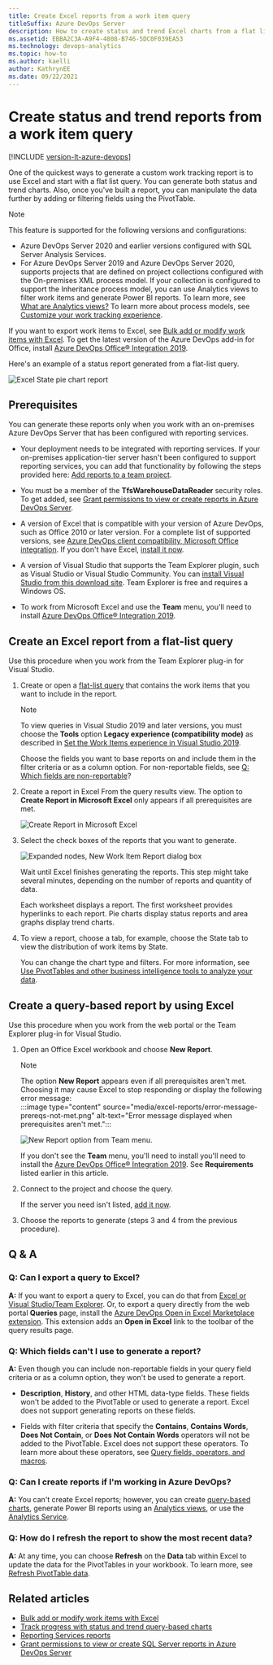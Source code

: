 ```yaml
---
title: Create Excel reports from a work item query  
titleSuffix: Azure DevOps Server
description: How to create status and trend Excel charts from a flat list query with SQL Server Analysis Services installed for on-premises projects and collections. 
ms.assetid: EBBA2C3A-A9F4-4808-B746-5DC0F039EA53  
ms.technology: devops-analytics
ms.topic: how-to
ms.author: kaelli
author: KathrynEE
ms.date: 09/22/2021
---
```


# Create status and trend reports from a work item query  

[!INCLUDE [version-lt-azure-devops](../../includes/version-lt-azure-devops.md)]

One of the quickest ways to generate a custom work tracking report is to use Excel and start with a flat list query. You can generate both status and trend charts. Also, once you've built a report, you can manipulate the data further by adding or filtering fields using the PivotTable. 


> [!NOTE]  
> This feature is supported for the following versions and configurations: 
> - Azure DevOps Server 2020 and earlier versions configured with SQL Server Analysis Services.
> - For Azure DevOps Server 2019 and Azure DevOps Server 2020, supports projects that are defined on project collections configured with the On-premises XML process model. If your collection is configured to support the Inheritance process model, you can use Analytics views to filter work items and generate Power BI reports. To learn more, see [What are Analytics views?](../powerbi/what-are-analytics-views.md) To learn more about process models, see [Customize your work tracking experience](../../reference/customize-work.md#process-models).
> 
> If you want to export work items to Excel, see [Bulk add or modify work items with Excel](../../boards/backlogs/office/bulk-add-modify-work-items-excel.md). To get the latest version of the Azure DevOps add-in for Office, install [Azure DevOps Office® Integration 2019](https://go.microsoft.com/fwlink/?linkid=2076587&clcid=0x409).  

Here's an example of a status report generated from a flat-list query.  

![Excel State pie chart report](media/excel-reports/excel-pie-chart.png)   

## Prerequisites

You can generate these reports only when you work with an on-premises Azure DevOps Server that has been configured with reporting services. 
- Your deployment needs to be integrated with reporting services. If your on-premises application-tier server hasn't been configured to support reporting services, you can add that functionality by following the steps provided here: [Add reports to a team project](add-reports-to-a-team-project.md). 

- You must be a member of the **TfsWarehouseDataReader** security roles. To get added, see [Grant permissions to view or create reports in Azure DevOps Server](grant-permissions-to-reports.md).

- A version of Excel that is compatible with your version of Azure DevOps, such as Office 2010 or later version. For a complete list of supported versions, see [Azure DevOps client compatibility, Microsoft Office integration](/azure/devops/server/compatibility#microsoft-office-integration). If you don't have Excel, [install it now](https://office.microsoft.com/excel/). 

- A version of Visual Studio that supports the Team Explorer plugin, such as Visual Studio or Visual Studio Community. You can [install Visual Studio from this download site](https://visualstudio.microsoft.com/downloads/download-visual-studio-vs). Team Explorer is free and requires a Windows OS.

- To work from Microsoft Excel and use the **Team** menu, you'll need to install [Azure DevOps Office® Integration 2019](https://go.microsoft.com/fwlink/?linkid=2076587&clcid=0x409). 
 

## Create an Excel report from a flat-list query
 
Use this procedure when you work from the Team Explorer plug-in for Visual Studio. 

1. Create or open a [flat-list query](../../boards/queries/using-queries.md) that contains the work items that you want to include in the report.  
	> [!NOTE]   
	> To view queries in Visual Studio 2019 and later versions, you must choose the **Tools** option **Legacy experience (compatibility mode)** as described in [Set the Work Items experience in Visual Studio 2019](../../boards/work-items/set-work-item-experience-vs.md).

   Choose the fields you want to base reports on and include them in the filter criteria or as a column option. For non-reportable fields, see [Q: Which fields are non-reportable](#which_fields_are_non_reportable)?

2. Create a report in Excel From the query results view. The option to **Create Report in Microsoft Excel** only appears if all prerequisites are met.

   ![Create Report in Microsoft Excel](media/excel-reports/create-report-in-excel.png)

3. Select the check boxes of the reports that you want to generate.

   ![Expanded nodes, New Work Item Report dialog box](media/excel-reports/new-work-item-report-dialog.png)

   Wait until Excel finishes generating the reports. This step might take several minutes, depending on the number of reports and quantity of data.

   Each worksheet displays a report. The first worksheet provides hyperlinks to each report. Pie charts display status reports and area graphs display trend charts. 

4. To view a report, choose a tab, for example, choose the State tab to view the distribution of work items by State. 

   You can change the chart type and filters. For more information, see [Use PivotTables and other business intelligence tools to analyze your data](https://office.microsoft.com/excel-help/use-pivottables-and-other-business-intelligence-tools-to-analyze-your-data-HA104042322.aspx?CTT=1). 

## Create a query-based report by using Excel

Use this procedure when you work from the web portal or the Team Explorer plug-in for Visual Studio. 

1. Open an Office Excel workbook and choose **New Report**.  
	> [!NOTE]   
	> The option **New Report** appears even if all prerequisites aren't met. Choosing it may cause Excel to stop responding or display the following error message:  
	> :::image type="content" source="media/excel-reports/error-message-prereqs-not-met.png" alt-text="Error message displayed when prerequisites aren't met.":::

	![New Report option from Team menu.](media/excel-reports/team-menu-new-report-option.png)  

   If you don't see the **Team** menu, you'll need to install you'll need to install the [Azure DevOps Office® Integration 2019](https://go.microsoft.com/fwlink/?linkid=2076587&clcid=0x409). See **Requirements** listed earlier in this article.   

2. Connect to the project and choose the query.   

   If the server you need isn't listed, [add it now](../../organizations/projects/connect-to-projects.md).  

3. Choose the reports to generate (steps 3 and 4 from the previous procedure).  

## Q & A

<!-- BEGINSECTION class="md-qanda" -->

### Q: Can I export a query to Excel? 

**A:** If you want to export a query to Excel, you can do that from [Excel or Visual Studio/Team Explorer](../../boards/backlogs/office/bulk-add-modify-work-items-excel.md). Or, to export a query directly from the web portal **Queries** page, install the [Azure DevOps Open in Excel Marketplace extension](https://marketplace.visualstudio.com/items?itemName=blueprint.vsts-open-work-items-in-excel). This extension adds an **Open in Excel** link to the toolbar of the query results page.


<a id="which_fields_are_non_reportable"></a>

### Q: Which fields can't I use to generate a report?
 
   **A:** Even though you can include non-reportable fields in your query field criteria or as a column option, they won't be used to generate a report. 

   * **Description**, **History**, and other HTML data-type fields. These fields won't be added to the PivotTable or used to generate a report. Excel does not support generating reports on these fields.

   * Fields with filter criteria that specify the **Contains**, **Contains Words**, **Does Not Contain**, or **Does Not Contain Words** operators will not be added to the PivotTable. Excel does not support these operators. To learn more about these operators, see [Query fields, operators, and macros](../../boards/queries/query-operators-variables.md).

### Q: Can I create reports if I'm working in Azure DevOps?
 
   **A:** You can't create Excel reports; however, you can create [query-based charts](../dashboards/charts.md), generate Power BI reports using an [Analytics views](../powerbi/create-quick-report.md), or use the [Analytics Service](../powerbi/what-is-analytics.md). 

### Q: How do I refresh the report to show the most recent data?

   **A:** At any time, you can choose **Refresh** on the **Data** tab within Excel to update the data for the PivotTables in your workbook. To learn more, see [Refresh PivotTable data](https://support.microsoft.com/office/refresh-pivottable-data-6d24cece-a038-468a-8176-8b6568ca9be2?ocmsassetid=ha102840043&ctt=1&correlationid=3703ddd7-cb0b-4f36-90ed-3574726e8537).

<!-- ENDSECTION -->

## Related articles

- [Bulk add or modify work items with Excel](../../boards/backlogs/office/bulk-add-modify-work-items-excel.md)
- [Track progress with status and trend query-based charts](../dashboards/charts.md)
- [Reporting Services reports](../sql-reports/reporting-services-reports.md)
- [Grant permissions to view or create SQL Server reports in Azure DevOps Server](grant-permissions-to-reports.md)

